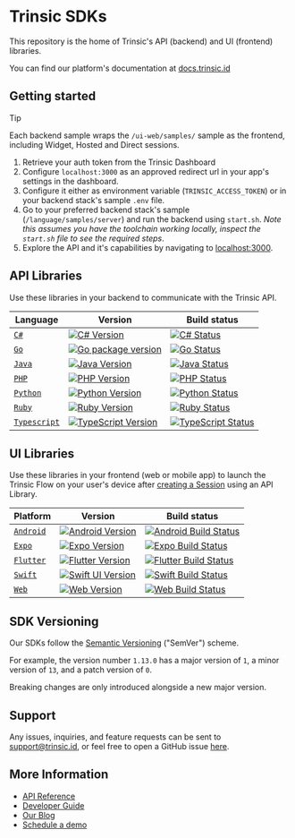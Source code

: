 # Trinsic SDKs

This repository is the home of Trinsic's API (backend) and UI (frontend) libraries.

You can find our platform's documentation at [docs.trinsic.id](https://docs.trinsic.id)

## Getting started

> [!TIP]
> Each backend sample wraps the `/ui-web/samples/` sample as the frontend, including Widget, Hosted and Direct sessions.

1. Retrieve your auth token from the Trinsic Dashboard
1. Configure `localhost:3000` as an approved redirect url in your app's settings in the dashboard.
1. Configure it either as environment variable (`TRINSIC_ACCESS_TOKEN`) or in your backend stack's sample `.env` file.
1. Go to your preferred backend stack's sample (`/language/samples/server`) and run the backend using `start.sh`. _Note this assumes you have the toolchain working locally, inspect the `start.sh` file to see the required steps_.
1. Explore the API and it's capabilities by navigating to [localhost:3000](http://localhost:3000).

## API Libraries

Use these libraries in your backend to communicate with the Trinsic API.

| Language                          | Version                                                                                                                                           | Build status                                                                                                                                                                  |
| --------------------------------- | ------------------------------------------------------------------------------------------------------------------------------------------------- | ----------------------------------------------------------------------------------------------------------------------------------------------------------------------------- |
| [`C#`](./api-csharp/)             | [![C# Version](https://img.shields.io/nuget/v/Trinsic.Api)](https://www.nuget.org/packages/WorkOS.net)                                            | [![C# Status](https://github.com/trinsic-id/sdk/actions/workflows/api-csharp-release.yml/badge.svg)](https://github.com/trinsic-id/sdk/actions?query=branch%main)             |
| [`Go`](./api-go/)                 | [![Go package version](https://img.shields.io/github/v/tag/trinsic-id/sdk-go-api?label=git)](https://pkg.go.dev/github.com/trinsic-id/sdk-go-api) | [![Go Status](https://github.com/trinsic-id/sdk/actions/workflows/api-go-release.yml/badge.svg)](https://github.com/trinsic-id/sdk/actions?query=branch%main)                 |
| [`Java`](./api-java/)             | [![Java Version](https://img.shields.io/jitpack/version/com.github.trinsic-id/sdk-java-api)](https://jitpack.io/#trinsic-id/sdk-java-api)         | [![Java Status](https://github.com/trinsic-id/sdk/actions/workflows/api-java-release.yml/badge.svg)](https://github.com/trinsic-id/sdk/actions?query=branch%main)             |
| [`PHP`](./api-php/)               | [![PHP Version](https://img.shields.io/packagist/v/trinsic/api)](https://packagist.org/packages/trinsic/api)                                      | [![PHP Status](https://github.com/trinsic-id/sdk/actions/workflows/api-php-release.yml/badge.svg)](https://github.com/trinsic-id/sdk/actions?query=branch%main)               |
| [`Python`](./api-python/)         | [![Python Version](https://img.shields.io/pypi/v/trinsic-api)](https://pypi.org/project/Trinsic-Api/)                                             | [![Python Status](https://github.com/trinsic-id/sdk/actions/workflows/api-python-release.yml/badge.svg)](https://github.com/trinsic-id/sdk/actions?query=branch%main)         |
| [`Ruby`](./api-ruby/)             | [![Ruby Version](https://img.shields.io/gem/v/trinsic_api)](https://rubygems.org/gems/trinsic_api)                                                | [![Ruby Status](https://github.com/trinsic-id/sdk/actions/workflows/api-ruby-release.yml/badge.svg)](https://github.com/trinsic-id/sdk/actions?query=branch%main)             |
| [`Typescript`](./api-typescript/) | [![TypeScript Version](https://img.shields.io/npm/v/@trinsic/api.svg)](https://www.npmjs.org/package/@trinsic/api)                                | [![TypeScript Status](https://github.com/trinsic-id/sdk/actions/workflows/api-typescript-release.yml/badge.svg)](https://github.com/trinsic-id/sdk/actions?query=branch%main) |

## UI Libraries

Use these libraries in your frontend (web or mobile app) to launch the Trinsic Flow on your user's device after [creating a Session](https://docs.trinsic.id/docs/developer-tools) using an API Library.

| Platform                   | Version                                                                                                                                                 | Build status                                                                                                                                                                 |
| -------------------------- | ------------------------------------------------------------------------------------------------------------------------------------------------------- | ---------------------------------------------------------------------------------------------------------------------------------------------------------------------------- |
| [`Android`](./ui-android/) | [![Android Version](https://img.shields.io/jitpack/version/com.github.trinsic-id/sdk-android-ui)](https://jitpack.io/#trinsic-id/sdk-java-api)          | [![Android Build Status](https://github.com/trinsic-id/sdk/actions/workflows/ui-android-release.yml/badge.svg)](https://github.com/trinsic-id/sdk/actions?query=branch%main) |
| [`Expo`](./ui-expo/)       | [![Expo Version](https://img.shields.io/npm/v/@trinsic/expo-ui.svg)](https://www.npmjs.org/package/@trinsic/expo-ui)                                    | [![Expo Build Status](https://github.com/trinsic-id/sdk/actions/workflows/ui-expo-release.yml/badge.svg)](https://github.com/trinsic-id/sdk/actions?query=branch%main)       |
| [`Flutter`](./ui-flutter/) | [![Flutter Version](https://img.shields.io/pub/v/trinsic_flutter_ui.svg)](https://pub.dev/packages/trinsic_flutter_ui)                                  | [![Flutter Build Status](https://github.com/trinsic-id/sdk/actions/workflows/ui-flutter-release.yml/badge.svg)](https://github.com/trinsic-id/sdk/actions?query=branch%main) |
| [`Swift`](./ui-swift/)     | [![Swift UI Version](https://img.shields.io/cocoapods/v/TrinsicUI.svg)](<[https://cocoapods.org/pods/TrinsicUI](https://cocoapods.org/pods/TrinsicUI)>) | [![Swift Build Status](https://github.com/trinsic-id/sdk/actions/workflows/ui-swift-release.yml/badge.svg)](https://github.com/trinsic-id/sdk/actions?query=branch%main)     |
| [`Web`](./ui-web/)         | [![Web Version](https://img.shields.io/npm/v/@trinsic/web-ui.svg)](https://www.npmjs.org/package/@trinsic/web-ui)                                       | [![Web Build Status](https://github.com/trinsic-id/sdk/actions/workflows/ui-web-release.yml/badge.svg)](https://github.com/trinsic-id/sdk/actions?query=branch%main)         |

## SDK Versioning

Our SDKs follow the [Semantic Versioning](https://semver.org) ("SemVer") scheme.

For example, the version number `1.13.0` has a major version of `1`, a minor version of `13`, and a patch version of `0`.

Breaking changes are only introduced alongside a new major version.

## Support

Any issues, inquiries, and feature requests can be sent to [support@trinsic.id](mailto:support@trinsic.id), or feel free to open a GitHub issue [here](https://github.com/trinsic-id/sdk/issues).

## More Information

- [API Reference](https://docs.trinsic.id/reference)
- [Developer Guide](https://docs.trinsic.id/docs/developer-tools)
- [Our Blog](https://trinsic.id/blog/)
- [Schedule a demo](https://trinsic.id/contact/)
